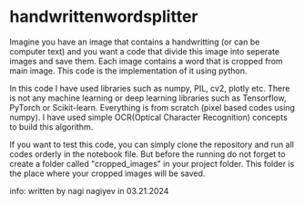 ﻿# handwrittenwordsplitter
Imagine you have an image that contains a handwritting (or can be computer text) and you want a code that divide this image into seperate images and save them. Each image contains a word that is cropped from main image. This code is the implementation of it using python. 

In this code I have used libraries such as numpy, PIL, cv2, plotly etc. There is not any machine learning or deep learning libraries such as Tensorflow, PyTorch or Scikit-learn. Everything is from scratch (pixel based codes using numpy). I have used simple OCR(Optical Character Recognition) concepts to build this algorithm.

If you want to test this code, you can simply clone the repository and run all codes orderly in the notebook file. But before the running do not forget to create a folder called "cropped_images" in your project folder. This folder is the place where your cropped images will be saved.

info:
written by nagi nagiyev in 03.21.2024
